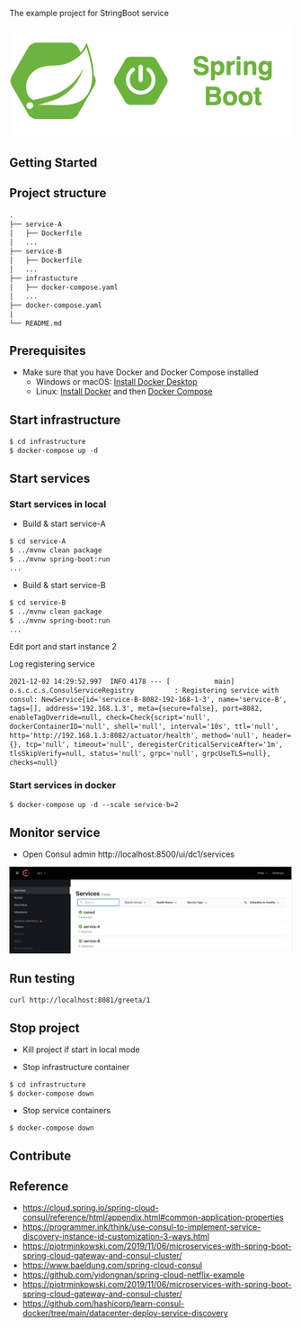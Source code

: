 The example project for StringBoot service

<div align="center">
    <img src="./assets/images/spring_boot_icon.png"/>
</div>

## Getting Started

## Project structure
```
.
├── service-A
│   ├── Dockerfile
│   ...
├── service-B
│   ├── Dockerfile
│   ...
├── infrastucture
│   ├── docker-compose.yaml
│   ...
├── docker-compose.yaml
|
└── README.md
```

## Prerequisites
- Make sure that you have Docker and Docker Compose installed
  - Windows or macOS:
    [Install Docker Desktop](https://www.docker.com/get-started)
  - Linux: [Install Docker](https://www.docker.com/get-started) and then
    [Docker Compose](https://github.com/docker/compose)

## Start infrastructure

```shell script
$ cd infrastructure
$ docker-compose up -d
```

## Start services
### Start services in local

- Build & start service-A

```shell script
$ cd service-A
$ ../mvnw clean package
$ ../mvnw spring-boot:run
...
```

- Build & start service-B

```shell script
$ cd service-B
$ ../mvnw clean package
$ ../mvnw spring-boot:run
...
```

Edit port and start instance 2

Log registering service

```text
2021-12-02 14:29:52.997  INFO 4178 --- [           main] o.s.c.c.s.ConsulServiceRegistry          : Registering service with consul: NewService{id='service-B-8082-192-168-1-3', name='service-B', tags=[], address='192.168.1.3', meta={secure=false}, port=8082, enableTagOverride=null, check=Check{script='null', dockerContainerID='null', shell='null', interval='10s', ttl='null', http='http://192.168.1.3:8082/actuator/health', method='null', header={}, tcp='null', timeout='null', deregisterCriticalServiceAfter='1m', tlsSkipVerify=null, status='null', grpc='null', grpcUseTLS=null}, checks=null}
```

### Start services in docker 

```shell script
$ docker-compose up -d --scale service-b=2
```

## Monitor service 

- Open Consul admin http://localhost:8500/ui/dc1/services

<div align="center">
    <img src="./assets/images/consul.png"/>
</div>

## Run testing

```shell script
curl http://localhost:8081/greeta/1
```

## Stop project

- Kill project if start in local mode

- Stop infrastructure container

```shell script
$ cd infrastructure
$ docker-compose down
```

- Stop service containers

```shell script
$ docker-compose down
```

## Contribute

## Reference
- https://cloud.spring.io/spring-cloud-consul/reference/html/appendix.html#common-application-properties
- https://programmer.ink/think/use-consul-to-implement-service-discovery-instance-id-customization-3-ways.html
- https://piotrminkowski.com/2019/11/06/microservices-with-spring-boot-spring-cloud-gateway-and-consul-cluster/
- https://www.baeldung.com/spring-cloud-consul
- https://github.com/yidongnan/spring-cloud-netflix-example
- https://piotrminkowski.com/2019/11/06/microservices-with-spring-boot-spring-cloud-gateway-and-consul-cluster/
- https://github.com/hashicorp/learn-consul-docker/tree/main/datacenter-deploy-service-discovery